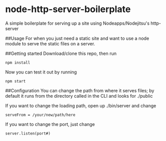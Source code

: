 node-http-server-boilerplate
============================

A simple boilerplate for serving up a site using Nodeapps/Nodejitsu's http-server

##Usage
For when you just need a static site and want to use a node module to serve the static files on a server.

##Getting started
Download/clone this repo, then run

	npm install

Now you can test it out by running

	npm start

##Configuration
You can change the path from where it serves files; by default it runs from the directory called in the CLI and looks for ./public  
  
If you want to change the loading path, open up ./bin/server and change

	serveFrom = /your/new/path/here

If you want to change the port, just change

	server.listen(port#)